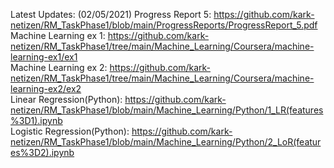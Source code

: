 Latest Updates:  (02/05/2021)
Progress Report 5: https://github.com/kark-netizen/RM_TaskPhase1/blob/main/ProgressReports/ProgressReport_5.pdf  
Machine Learning ex 1: https://github.com/kark-netizen/RM_TaskPhase1/tree/main/Machine_Learning/Coursera/machine-learning-ex1/ex1  
Machine Learning ex 2: https://github.com/kark-netizen/RM_TaskPhase1/tree/main/Machine_Learning/Coursera/machine-learning-ex2/ex2  
Linear Regression(Python): https://github.com/kark-netizen/RM_TaskPhase1/blob/main/Machine_Learning/Python/1_LR(features%3D1).ipynb  
Logistic Regression(Python): https://github.com/kark-netizen/RM_TaskPhase1/blob/main/Machine_Learning/Python/2_LoR(features%3D2).ipynb
